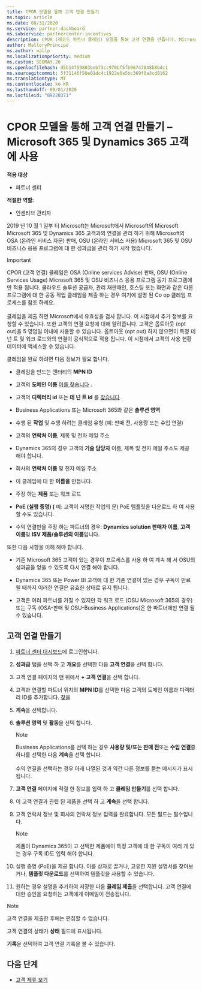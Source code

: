 ```yaml
---
title: CPOR 모델을 통해 고객 연결 만들기
ms.topic: article
ms.date: 08/31/2020
ms.service: partner-dashboard
ms.subservice: partnercenter-incentives
description: CPOR (레코드 파트너 클레임) 모델을 통해 고객 연결을 만듭니다. Microsoft 365 및 Dynamics 365 고객에 대 한 판매, 사용량 &의 성과급을 관리 하는 데 도움이 됩니다.
author: MalloryPrincipe
ms.author: mallp
ms.localizationpriority: medium
ms.custom: SEOMAY.20
ms.openlocfilehash: d5b14759803beb73cc970bf5fb96747048b8bdc1
ms.sourcegitcommit: 5f31146f50e01dc4c1922e0a5bc369f0a3cd8162
ms.translationtype: MT
ms.contentlocale: ko-KR
ms.lasthandoff: 09/01/2020
ms.locfileid: "89220371"
---
```

# <a name="create-a-customer-association-via-the-cpor-model--use-for-microsoft-365-and-dynamics-365-customers"></a>CPOR 모델을 통해 고객 연결 만들기 – Microsoft 365 및 Dynamics 365 고객에 사용

**적용 대상**

- 파트너 센터

**적절한 역할:**

- 인센티브 관리자

2019 년 10 월 1 일부 터 Microsoft는 Microsoft에서 Microsoft의 Microsoft Microsoft 365 및 Dynamics 365 고객과의 연결을 관리 하기 위해 Microsoft의 OSA (온라인 서비스 자문) 판매, OSU (온라인 서비스 사용) Microsoft 365 및 OSU 비즈니스 응용 프로그램에 대 한 성과급을 관리 하기 시작 했습니다.

>[!Important]
> CPOR (고객 연결) 클레임은 OSA (Online services Advise) 판매, OSU (Online Services Usage) Microsoft 365 및 OSU 비즈니스 응용 프로그램 동기 프로그램에만 적용 됩니다. 클라우드 솔루션 공급자, 관리 재판매인, 호스팅 또는 화면과 같은 다른 프로그램에 대 한 공동 작업 클레임을 제출 하는 경우 여기에 설명 된 Co op 클레임 프로세스를 참조 하세요. <br><br>클레임을 제출 하면 Microsoft에서 유효성을 검사 합니다. 이 시점에서 추가 정보를 요청할 수 있습니다. 또한 고객의 연결 요청에 대해 알려줍니다. 고객은 옵트아웃 (opt out)을 5 영업일 이내에 사용할 수 있습니다. 옵트아웃 (opt out) 하지 않으면이 특정 테 넌 트 및 워크 로드와의 연결이 공식적으로 적용 됩니다. 이 시점에서 고객의 사용 현황 데이터에 액세스할 수 있습니다. 

클레임을 완료 하려면 다음 정보가 필요 합니다.

- 클레임을 만드는 엔터티의 **MPN ID**

- 고객의 **도메인 이름** [이를 찾습니다](find-domain-name.md) .

- 고객의 **디렉터리 id** 또는 **테 넌 트 id** 를 [찾습니다](find-domain-name.md) .

- Business Applications 또는 Microsoft 365와 같은 **솔루션 영역**

- 수행 된 **작업** 및 수행 하려는 클레임 유형 (예: 판매 전, 사용량 또는 수입 연결)

- 고객의 **연락처 이름**, 제목 및 전자 메일 주소

- Dynamics 365의 경우 고객의 **기술 담당자** 이름, 제목 및 전자 메일 주소도 제공 해야 합니다.

- 회사의 **연락처 이름** 및 전자 메일 주소

- 이 클레임에 대 한 **이름을** 만듭니다.

- 주장 하는 **제품** 또는 워크 로드

- **PoE (실행 증명) (** 예: 고객이 서명한 작업의 문) PoE 템플릿을 다운로드 하 여 사용할 수도 있습니다.

- 수익 연결만을 주장 하는 파트너의 경우: **Dynamics solution 판매자 이름**, **고객 이름**및 **ISV 제품/솔루션의 이름**입니다. 

또한 다음 사항을 이해 해야 합니다.

- 기존 Microsoft 365 고객이 있는 경우이 프로세스를 사용 하 여 계속 해 서 OSU의 성과급을 얻을 수 있도록 다시 연결 해야 합니다.

- Dynamics 365 또는 Power BI 고객에 대 한 기존 연결이 있는 경우 구독이 만료 될 때까지 이러한 연결은 유효한 상태로 유지 됩니다.

- 고객은 여러 파트너를 가질 수 있지만 각 워크 로드 (OSU Microsoft 365의 경우) 또는 구독 (OSA-판매 및 OSU-Business Applications)은 한 파트너에만 연결 될 수 있습니다.

## <a name="create-a-customer-association"></a>고객 연결 만들기

1. [파트너 센터 대시보드](https://partner.microsoft.com/dashboard/)에 로그인합니다.

2. **성과급** 탭을 선택 하 고 **개요**를 선택한 다음 **고객 연결**을 선택 합니다.

3. 고객 연결 페이지의 맨 위에서 **+ 고객 연결**을 선택 합니다.

4. 고객과 연결할 파트너 위치의 **MPN ID**를 선택한 다음 고객의 도메인 이름과 디렉터리 ID를 추가합니다. [찾을](find-domain-name.md)

5. **계속**을 선택합니다.

6. **솔루션 영역** 및 **활동**을 선택 합니다. 

   >[!Note]
   >
   >Business Applications를 선택 하는 경우 **사용량 및/또는 판매 전**또는 **수입 연결**중 하나를 선택한 다음 **계속**을 선택 합니다. 
   <br><br>수익 연결을 선택하는 경우 아래 나열된 것과 약간 다른 정보를 묻는 메시지가 표시됩니다.

7. **고객 연결** 페이지에 적절 한 정보를 입력 하 고 **클레임 만들기**를 선택 합니다.

8. 이 고객 연결과 관련 된 제품을 선택 하 고 **계속**을 선택 합니다.

9. 고객 연락처 정보 및 회사의 연락처 정보 입력을 완료합니다. 모든 필드는 필수입니다. 

   >[!NOTE]
   >제품이 Dynamics 365이 고 선택한 제품에이 특정 고객에 대 한 구독이 여러 개 있는 경우 구독 ID도 입력 해야 합니다.

10. 실행 증명 (PoE)을 제공 합니다. 이를 상자로 끌거나, 고유한 지원 설명서를 찾아보거나, **템플릿 다운로드**를 선택하여 템플릿을 사용할 수 있습니다. 

11. 원하는 경우 설명을 추가하여 저장한 다음 **클레임 제출**을 선택합니다. 고객 연결에 대한 승인을 요청하는 고객에게 이메일이 전송됩니다.

   >[!NOTE]
   >고객 연결을 제출한 후에는 편집할 수 없습니다.

고객 연결의 상태가 **상태** 필드에 표시됩니다.

**기록**을 선택하여 고객 연결 기록을 볼 수 있습니다.

## <a name="next-steps"></a>다음 단계

- [고객 제휴 보기](incentives-manage-customer-associations.md)